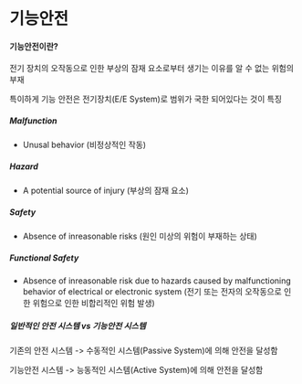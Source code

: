 # 기능안전

#### 기능안전이란?

전기 장치의 오작동으로 인한 부상의 잠재 요소로부터 생기는 이유를 알 수 없는 위험의 부재

특이하게 기능 안전은 전기장치(E/E System)로 범위가 국한 되어있다는 것이 특징 

##### Malfunction
  
- Unusal behavior (비정상적인 작동)


##### Hazard
  
- A potential source of injury (부상의 잠재 요소)


##### Safety
  
- Absence of inreasonable risks (원인 미상의 위험이 부재하는 상태)


##### Functional Safety
- Absence of inreasonable risk due to hazards caused by malfunctioning behavior of electrical or electronic system
(전기 또는 전자의 오작동으로 인한 위험으로 인한 비합리적인 위험 발생)




##### 일반적인 안전 시스템 vs 기능안전 시스템

기존의 안전 시스템 ->  수동적인 시스템(Passive System)에 의해 안전을 달성함

기능안전 시스템 -> 능동적인 시스템(Active System)에 의해 안전을 달성함

